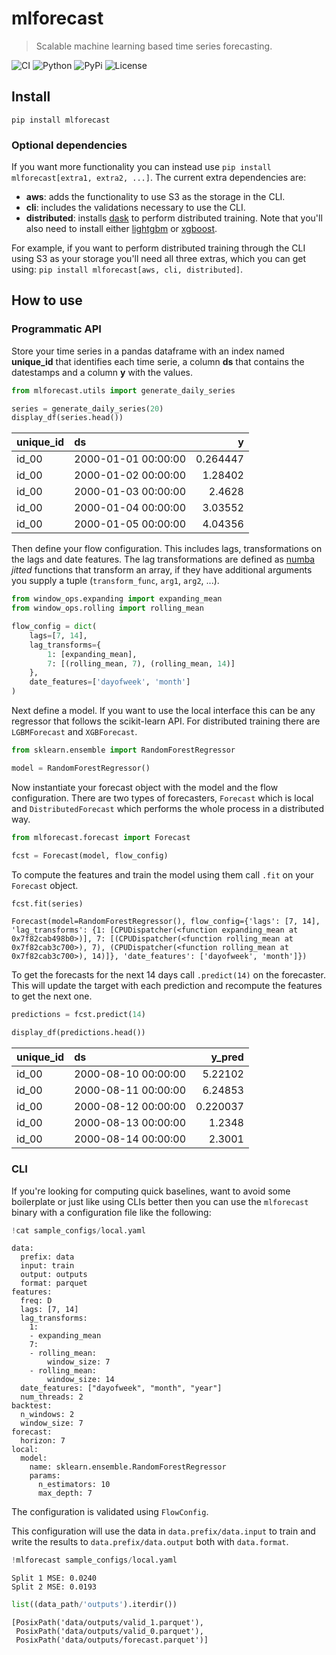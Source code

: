 # mlforecast
> Scalable machine learning based time series forecasting.


![CI](https://img.shields.io/github/workflow/status/Nixtla/mlforecast/CI)
![Python](https://img.shields.io/pypi/pyversions/mlforecast)
![PyPi](https://img.shields.io/pypi/v/mlforecast)
![License](https://img.shields.io/github/license/Nixtla/mlforecast)

## Install

`pip install mlforecast`

### Optional dependencies
If you want more functionality you can instead use `pip install mlforecast[extra1, extra2, ...]`. The current extra dependencies are:

* **aws**: adds the functionality to use S3 as the storage in the CLI.
* **cli**: includes the validations necessary to use the CLI.
* **distributed**: installs [dask](https://dask.org/) to perform distributed training. Note that you'll also need to install either [lightgbm](https://github.com/microsoft/LightGBM/tree/master/python-package) or [xgboost](https://xgboost.readthedocs.io/en/latest/install.html#python).

For example, if you want to perform distributed training through the CLI using S3 as your storage you'll need all three extras, which you can get using: `pip install mlforecast[aws, cli, distributed]`.

## How to use

### Programmatic API

Store your time series in a pandas dataframe with an index named **unique_id** that identifies each time serie, a column **ds** that contains the datestamps and a column **y** with the values.

```python
from mlforecast.utils import generate_daily_series

series = generate_daily_series(20)
display_df(series.head())
```


| unique_id   | ds                  |        y |
|:------------|:--------------------|---------:|
| id_00       | 2000-01-01 00:00:00 | 0.264447 |
| id_00       | 2000-01-02 00:00:00 | 1.28402  |
| id_00       | 2000-01-03 00:00:00 | 2.4628   |
| id_00       | 2000-01-04 00:00:00 | 3.03552  |
| id_00       | 2000-01-05 00:00:00 | 4.04356  |


Then define your flow configuration. This includes lags, transformations on the lags and date features. The lag transformations are defined as [numba](http://numba.pydata.org/) *jitted* functions that transform an array, if they have additional arguments you supply a tuple (`transform_func`, `arg1`, `arg2`, ...).

```python
from window_ops.expanding import expanding_mean
from window_ops.rolling import rolling_mean

flow_config = dict(
    lags=[7, 14],
    lag_transforms={
        1: [expanding_mean],
        7: [(rolling_mean, 7), (rolling_mean, 14)]
    },
    date_features=['dayofweek', 'month']
)
```

Next define a model. If you want to use the local interface this can be any regressor that follows the scikit-learn API. For distributed training there are `LGBMForecast` and `XGBForecast`.

```python
from sklearn.ensemble import RandomForestRegressor

model = RandomForestRegressor()
```

Now instantiate your forecast object with the model and the flow configuration. There are two types of forecasters, `Forecast` which is local and `DistributedForecast` which performs the whole process in a distributed way.

```python
from mlforecast.forecast import Forecast

fcst = Forecast(model, flow_config)
```

To compute the features and train the model using them call `.fit` on your `Forecast` object.

```python
fcst.fit(series)
```




    Forecast(model=RandomForestRegressor(), flow_config={'lags': [7, 14], 'lag_transforms': {1: [CPUDispatcher(<function expanding_mean at 0x7f82cab498b0>)], 7: [(CPUDispatcher(<function rolling_mean at 0x7f82cab3c700>), 7), (CPUDispatcher(<function rolling_mean at 0x7f82cab3c700>), 14)]}, 'date_features': ['dayofweek', 'month']})



To get the forecasts for the next 14 days call `.predict(14)` on the forecaster. This will update the target with each prediction and recompute the features to get the next one.

```python
predictions = fcst.predict(14)

display_df(predictions.head())
```


| unique_id   | ds                  |   y_pred |
|:------------|:--------------------|---------:|
| id_00       | 2000-08-10 00:00:00 | 5.22102  |
| id_00       | 2000-08-11 00:00:00 | 6.24853  |
| id_00       | 2000-08-12 00:00:00 | 0.220037 |
| id_00       | 2000-08-13 00:00:00 | 1.2348   |
| id_00       | 2000-08-14 00:00:00 | 2.3001   |


### CLI

If you're looking for computing quick baselines, want to avoid some boilerplate or just like using CLIs better then you can use the `mlforecast` binary with a configuration file like the following:

```python
!cat sample_configs/local.yaml
```

    data:
      prefix: data
      input: train
      output: outputs
      format: parquet
    features:
      freq: D
      lags: [7, 14]
      lag_transforms:
        1: 
        - expanding_mean
        7: 
        - rolling_mean:
            window_size: 7
        - rolling_mean:
            window_size: 14
      date_features: ["dayofweek", "month", "year"]
      num_threads: 2
    backtest:
      n_windows: 2
      window_size: 7
    forecast:
      horizon: 7
    local:
      model:
        name: sklearn.ensemble.RandomForestRegressor
        params:
          n_estimators: 10
          max_depth: 7


The configuration is validated using `FlowConfig`.

This configuration will use the data in `data.prefix/data.input` to train and write the results to `data.prefix/data.output` both with `data.format`.

```python
!mlforecast sample_configs/local.yaml
```

    Split 1 MSE: 0.0240
    Split 2 MSE: 0.0193

```python
list((data_path/'outputs').iterdir())
```




    [PosixPath('data/outputs/valid_1.parquet'),
     PosixPath('data/outputs/valid_0.parquet'),
     PosixPath('data/outputs/forecast.parquet')]


